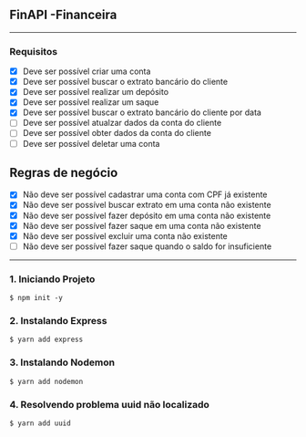 ## FinAPI -Financeira

----

### Requisitos
- [X] Deve ser possível criar uma conta
- [X] Deve ser possível buscar o extrato bancário do cliente
- [X] Deve ser possível realizar um depósito
- [X] Deve ser possível realizar um saque
- [X] Deve ser possível buscar o extrato bancário do cliente por data
- [ ] Deve ser possível atualzar dados da conta do cliente
- [ ] Deve ser possível obter dados da conta do cliente
- [ ] Deve ser possível deletar uma conta

## Regras de negócio
- [X] Não deve ser possível cadastrar uma conta com CPF já existente
- [X] Não deve ser possível buscar extrato em uma conta não existente
- [X] Não deve ser possível fazer depósito em uma conta não existente
- [X] Não deve ser possível fazer saque em uma conta não existente
- [X] Não deve ser possível excluir uma conta não existente
- [ ] Não deve ser possível fazer saque quando o saldo for insuficiente

---

### 1. Iniciando Projeto
```
$ npm init -y
```

### 2. Instalando Express
```
$ yarn add express 
```

### 3. Instalando Nodemon
```
$ yarn add nodemon
```

### 4. Resolvendo problema uuid não localizado
```
$ yarn add uuid
```

